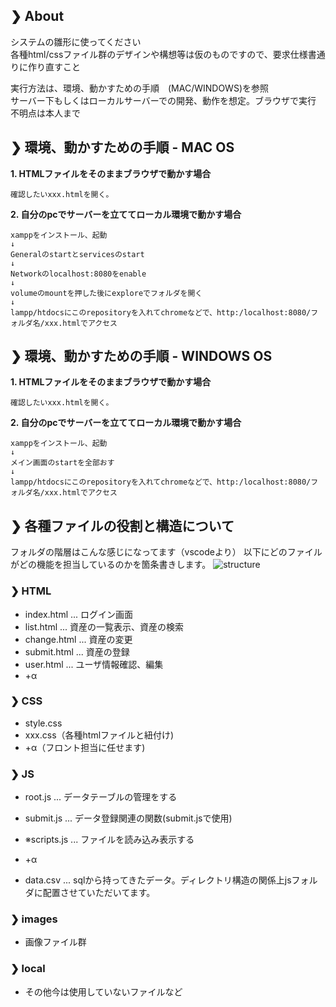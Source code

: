## ❯ About 
システムの雛形に使ってください  
各種html/cssファイル群のデザインや構想等は仮のものですので、要求仕様書通りに作り直すこと  

実行方法は、環境、動かすための手順　(MAC/WINDOWS)を参照  
サーバー下もしくはローカルサーバーでの開発、動作を想定。ブラウザで実行  
不明点は本人まで

## ❯ 環境、動かすための手順  -  MAC OS

__1. HTMLファイルをそのままブラウザで動かす場合__

    確認したいxxx.htmlを開く。
     

__2. 自分のpcでサーバーを立ててローカル環境で動かす場合__

    xamppをインストール、起動  
    ↓  
    Generalのstartとservicesのstart  
    ↓  
    Networkのlocalhost:8080をenable  
    ↓  
    volumeのmountを押した後にexploreでフォルダを開く  
    ↓  
    lampp/htdocsにこのrepositoryを入れてchromeなどで、http:/localhost:8080/フォルダ名/xxx.htmlでアクセス

## ❯ 環境、動かすための手順  -  WINDOWS OS

__1. HTMLファイルをそのままブラウザで動かす場合__

    確認したいxxx.htmlを開く。
     

__2. 自分のpcでサーバーを立ててローカル環境で動かす場合__

    xamppをインストール、起動  
    ↓  
    メイン画面のstartを全部おす
    ↓  
    lampp/htdocsにこのrepositoryを入れてchromeなどで、http:/localhost:8080/フォルダ名/xxx.htmlでアクセス


## ❯ 各種ファイルの役割と構造について
フォルダの階層はこんな感じになってます（vscodeより）
以下にどのファイルがどの機能を担当しているのかを箇条書きします。
![structure](https://user-images.githubusercontent.com/49393142/179450006-70776a80-4f76-403f-9b93-ed46b6d03940.png)

### ❯ HTML

- index.html ... ログイン画面
- list.html ... 資産の一覧表示、資産の検索
- change.html ... 資産の変更
- submit.html ... 資産の登録
- user.html ... ユーザ情報確認、編集
- +α

### ❯ CSS

- style.css
- xxx.css（各種htmlファイルと紐付け)
- +α（フロント担当に任せます)

### ❯ JS

- root.js ... データテーブルの管理をする
- submit.js ... データ登録関連の関数(submit.jsで使用)
- ※scripts.js ... ファイルを読み込み表示する
- +α

- data.csv ... sqlから持ってきたデータ。ディレクトリ構造の関係上jsフォルダに配置させていただいてます。

### ❯ images

- 画像ファイル群

### ❯ local

- その他今は使用していないファイルなど